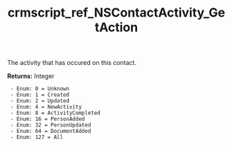 ﻿---
title: crmscript_ref_NSContactActivity_GetAction
description: Integer NSContactActivity.GetAction()
intellisense: NSContactActivity.GetAction
keywords: NSContactActivity, GetAction
so.topic: reference
---

The activity that has occured on this contact.

**Returns:** Integer

     - Enum: 0 = Unknown 
     - Enum: 1 = Created 
     - Enum: 2 = Updated 
     - Enum: 4 = NewActivity 
     - Enum: 8 = ActivityCompleted 
     - Enum: 16 = PersonAdded 
     - Enum: 32 = PersonUpdated 
     - Enum: 64 = DocumentAdded 
     - Enum: 127 = All 

